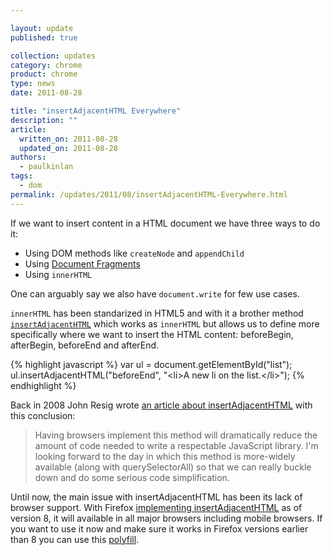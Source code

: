 ```yaml
---

layout: update
published: true

collection: updates
category: chrome
product: chrome
type: news
date: 2011-08-28

title: "insertAdjacentHTML Everywhere"
description: ""
article:
  written_on: 2011-08-28
  updated_on: 2011-08-28
authors:
  - paulkinlan
tags:
  - dom
permalink: /updates/2011/08/insertAdjacentHTML-Everywhere.html
---
```

<p>If we want to insert content in a HTML document we have three ways to do it:</p>
<ul>
<li>Using DOM methods like <code>createNode</code> and <code>appendChild</code></li>
<li>Using <a href="http://www.w3.org/TR/REC-DOM-Level-1/level-one-core.html#ID-B63ED1A3">Document Fragments</a></li>
<li>Using <code>innerHTML</code></li>
</ul>
<p>One can arguably say we also have <code>document.write</code> for few use cases.</p>
<p>
<code>innerHTML</code> has been standarized in HTML5 and with it a brother method <code><a href="http://dev.w3.org/html5/spec/Overview.html#insertadjacenthtml">insertAdjacentHTML</a></code> which works as <code>innerHTML</code> but allows us to define more specifically where we want to insert the HTML content: beforeBegin, afterBegin, beforeEnd and afterEnd.
</p>

{% highlight javascript %}
var ul = document.getElementById("list");
ul.insertAdjacentHTML("beforeEnd", "&lt;li>A new li on the list.&lt;/li>");
{% endhighlight %}

<p>
Back in 2008 John Resig wrote <a href="http://ejohn.org/blog/dom-insertadjacenthtml/">an article about insertAdjacentHTML</a> with this conclusion:
</p>
<p>
<blockquote>
Having browsers implement this method will dramatically reduce the amount of code needed to write a respectable JavaScript library. I'm looking forward to the day in which this method is more-widely available (along with querySelectorAll) so that we can really buckle down and do some serious code simplification.
</blockquote>
<p>
Until now, the main issue with insertAdjacentHTML has been its lack of browser support. With Firefox <a href="https://bugzilla.mozilla.org/show_bug.cgi?id=613662#c13">implementing insertAdjacentHTML</a> as of version 8, it will available in all major browsers including mobile browsers. If you want to use it now and make sure it works in Firefox versions earlier than 8 you can use this <a href="https://github.com/ernestd/insertAdjacentHTML-polyfill/blob/master/insertAdjacentHTML.js">polyfill</a>.
</p>
